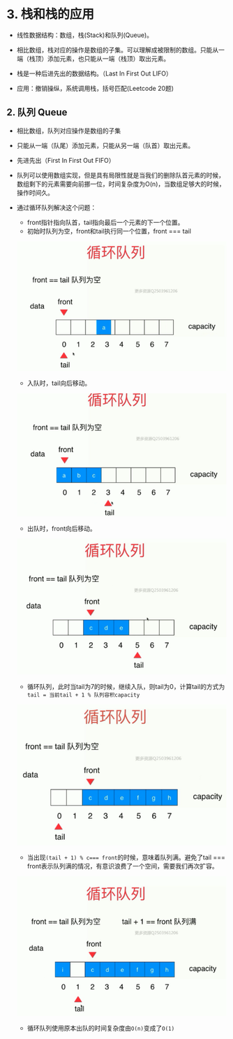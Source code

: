 # 3. 栈和栈的应用

+ 线性数据结构：数组，栈(Stack)和队列(Queue)。
+ 相比数组，栈对应的操作是数组的子集。可以理解成被限制的数组。只能从一端（栈顶）添加元素，也只能从一端（栈顶）取出元素。
+ 栈是一种后进先出的数据结构。（Last In First Out LIFO）

+ 应用：撤销操纵，系统调用栈，括号匹配(Leetcode 20题) 



## 2. 队列 Queue

+ 相比数组，队列对应操作是数组的子集

+ 只能从一端（队尾）添加元素，只能从另一端（队首）取出元素。

+ 先进先出（First In First Out FIFO）

+ 队列可以使用数组实现，但是具有局限性就是当我们的删除队首元素的时候，数组剩下的元素需要向前挪一位，时间复杂度为O(n)，当数组足够大的时候，操作时间久。 

+ 通过循环队列解决这个问题：

  + front指针指向队首，tail指向最后一个元素的下一个位置。
  + 初始时队列为空，front和tail执行同一个位置，front === tail

  ![image-20230128113253983](3-栈和队列.assets/image-20230128113253983.png)

  + 入队时，tail向后移动。

  ![image-20230128113358021](3-栈和队列.assets/image-20230128113358021.png)

  + 出队时，front向后移动。

  ![image-20230128113640151](3-栈和队列.assets/image-20230128113640151.png)

  +  循环队列，此时当tail为7的时候，继续入队，则tail为0，计算tail的方式为 `tail = 当前tail + 1 % 队列容积capacity`

  ![image-20230128114105641](3-栈和队列.assets/image-20230128114105641.png)

  + 当出现`(tail + 1) % c=== front`的时候，意味着队列满。避免了tail === front表示队列满的情况，有意识浪费了一个空间，需要我们再次扩容。

  ![image-20230128114255353](3-栈和队列.assets/image-20230128114255353.png)

  + 循环队列使用原本出队的时间复杂度由`O(n)`变成了`O(1)`













